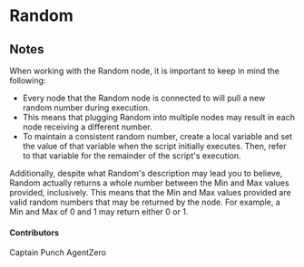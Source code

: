 # Random

## Notes

When working with the Random node, it is important to keep in mind the following:

- Every node that the Random node is connected to will pull a new random number during execution.
- This means that plugging Random into multiple nodes may result in each node receiving a different number.
- To maintain a consistent random number, create a local variable and set the value of that variable when the script initially executes. Then, refer to that variable for the remainder of the script's execution.

Additionally, despite what Random's description may lead you to believe, Random actually returns a whole number between the Min and Max values provided, inclusively. This means that the Min and Max values provided are valid random numbers that may be returned by the node. For example, a Min and Max of 0 and 1 may return either 0 or 1.

#### Contributors
Captain Punch
AgentZero